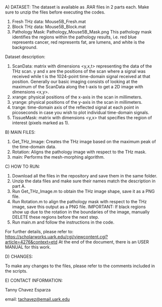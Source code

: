 A) DATASET: The dataset is available as .RAR files in 2 parts each. Make sure to unzip the files before executing the codes.

  1. Fresh THz data: Mouse5B_Fresh.mat
  2. Block THz data: Mouse5B_Block.mat
  3. Pathology Mask: Pathology_Mouse5B_Mask.png
     This pathology mask identifies the regions within the pathology results, i.e. red blue represents cancer, red represents fat, are lumens, and white is the background.

Dataset description:

  1. ScanData: matrix with dimensions <y,x,t> representing the data of the THz scan. y and x are the positions of the scan where a signal was received while t is the 1024-point time-domain signal received at that position. Generally our basic imaging consists of looking at the maximum of the ScanData along the t-axis to get a 2D image with dimensions <x,y>.
  2. xrange: physical positions of the x-axis in the scan in millimeters.
  3. yrange: physical positions of the y-axis in the scan in millimeters.
  4. trange: time-domain axis of the reflected signal at each point in picoseconds in case you wish to plot individual time-domain signals.
  5. TissueMask: matrix with dimensions <y,x> that specifies the region of interest (pixels marked as 1).

B) MAIN FILES:

  1. Get_THz_Image: Creates the THz image based on the maximum peak of the time-domain data.
  2. Rotation: Aligns the pathology image with respect to the THz mask.
  3. main: Performs the mesh-morphing algorithm.

C) HOW TO RUN:

  1. Download all the files in the repository and save them in the same folder.
  2. Unzip the data files and make sure their names match the description in part A.
  3. Run Get_THz_Image.m to obtain the THz image shape, save it as a PNG file.
  4. Run Rotation.m to align the pathology mask with respect to the THz image, save this output as a PNG file.
     IMPORTANT: If black regions show up due to the rotation in the boundaries of the image, manually DELETE these regions before the next step.
  5. Run main.m and follow the instructions in the code.

For further details, please refer to: https://scholarworks.uark.edu/cgi/viewcontent.cgi?article=4276&context=etd
At the end of the document, there is an USER MANUAL for this work.

D) CHANGES:

To make any changes to the files, please refer to the comments included in the scripts.

E) CONTACT INFORMATION:

Tanny Chavez Esparza 

email: tachavez@email.uark.edu
